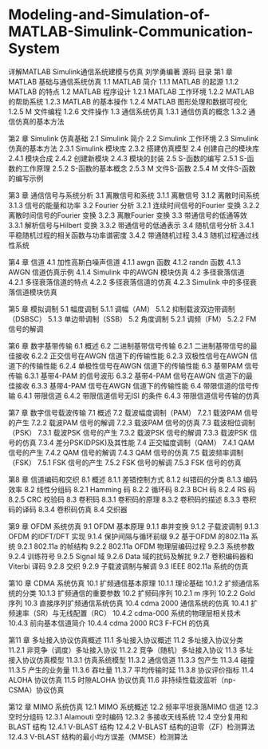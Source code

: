 # Modeling-and-Simulation-of-MATLAB-Simulink-Communication-System
详解MATLAB Simulink通信系统建模与仿真 刘学勇编著 源码
目录
第1 章 MATLAB 基础与通信系统仿真
1.1 MATLAB 简介
1.1.1 MATLAB 的起源
1.1.2 MATLAB 的特点
1.2 MATLAB 程序设计
1.2.1 MATLAB 工作环境
1.2.2 MATLAB 的帮助系统
1.2.3 MATLAB 的基本操作
1.2.4 MATLAB 图形处理和数据可视化
1.2.5 M 文件编程
1.2.6 文件操作
1.3 通信系统仿真
1.3.1 通信仿真的概念
1.3.2 通信仿真的基本方法

第2 章 Simulink 仿真基础
2.1 Simulink 简介
2.2 Simulink 工作环境
2.3 Simulink 仿真的基本方法
2.3.1 Simulink 模块库
2.3.2 搭建仿真模型
2.4 创建自己的模块库
2.4.1 模块合成
2.4.2 创建新模块
2.4.3 模块的封装
2.5 S-函数的编写
2.5.1 S-函数的工作原理
2.5.2 S-函数的基本概念
2.5.3 M 文件S-函数
2.5.4 M 文件S-函数的编写示例

第3 章 通信信号与系统分析
3.1 离散信号和系统
3.1.1 离散信号
3.1.2 离散时间系统
3.1.3 信号的能量和功率
3.2 Fourier 分析
3.2.1 连续时间信号的Fourier 变换
3.2.2 离散时间信号的Fourier 变换
3.2.3 离散Fourier 变换
3.3 带通信号的低通等效
3.3.1 解析信号与Hilbert 变换
3.3.2 带通信号的低通表示
3.4 随机信号分析
3.4.1 平稳随机过程的相关函数与功率谱密度
3.4.2 带通随机过程
3.4.3 随机过程通过线性系统

第4 章 信道
4.1 加性高斯白噪声信道
4.1.1 awgn 函数
4.1.2 randn 函数
4.1.3 AWGN 信道仿真示例
4.1.4 Simulink 中的AWGN 模块仿真
4.2 多径衰落信道
4.2.1 多径衰落信道的特点
4.2.2 多径衰落信道的仿真
4.2.3 Simulink 中的多径衰落信道模块仿真

第5 章 模拟调制
5.1 幅度调制
5.1.1 调幅（AM）
5.1.2 抑制载波双边带调制（DSBSC）
5.1.3 单边带调制（SSB）
5.2 角度调制
5.2.1 调频（FM）
5.2.2 FM 信号的解调

第6 章 数字基带传输
6.1 概述
6.2 二进制基带信号传输
6.2.1 二进制基带信号的最佳接收
6.2.2 正交信号在AWGN 信道下的传输性能
6.2.3 双极性信号在AWGN 信道下的传输性能
6.2.4 单极性信号在AWGN 信道下的传输性能
6.3 基带PAM 信号传输
6.3.1 基带4-PAM 的信号波形
6.3.2 基带4-PAM 信号在AWGN 信道下的最佳接收
6.3.3 基带4-PAM 信号在AWGN 信道下的传输性能
6.4 带限信道的信号传输
6.4.1 带限信道
6.4.2 带限信道信号无ISI 的条件
6.4.3 带限信道信号传输的仿真

第7 章 数字信号载波传输
7.1 概述
7.2 载波幅度调制（PAM）
7.2.1 载波PAM 信号的产生
7.2.2 载波PAM 信号的解调
7.2.3 载波PAM 信号的仿真
7.3 载波相位调制（PSK）
7.3.1 载波PSK 信号的产生
7.3.2 载波PSK 信号的解调
7.3.3 载波PSK 信号的仿真
7.3.4 差分PSK(DPSK)及其性能
7.4 正交幅度调制（QAM）
7.4.1 QAM 信号的产生
7.4.2 QAM 信号的解调
7.4.3 QAM 信号的仿真
7.5 载波频率调制（FSK）
7.5.1 FSK 信号的产生
7.5.2 FSK 信号的解调
7.5.3 FSK 信号的仿真

第8 章 信道编码和交织
8.1 概述
8.1.1 差错控制方式
8.1.2 纠错码的分类
8.1.3 编码效率
8.2 线性分组码
8.2.1 Hamming 码
8.2.2 循环码
8.2.3 BCH 码
8.2.4 RS 码
8.2.5 CRC 校验码
8.3 卷积码
8.3.1 卷积码的原理
8.3.2 卷积码的描述
8.3.3 卷积码的译码
8.3.4 卷积码仿真
8.4 交织器

第9 章 OFDM 系统仿真
9.1 OFDM 基本原理
9.1.1 串并变换
9.1.2 子载波调制
9.1.3 OFDM 的IDFT/DFT 实现
9.1.4 保护间隔与循环前缀
9.2 基于OFDM 的802.11a 系统
9.2.1 802.11a 的帧结构
9.2.2 802.11a OFDM 物理层编码过程
9.2.3 系统参数
9.2.4 训练符号
9.2.5 Signal 域
9.2.6 Data 域的扰码及解扰
9.2.7 卷积编码器和Viterbi 译码
9.2.8 交织
9.2.9 子载波调制与解调
9.3 IEEE 802.11a 系统的仿真

第10 章 CDMA 系统仿真
10.1 扩频通信基本原理
10.1.1 理论基础
10.1.2 扩频通信系统的分类
10.1.3 扩频通信的重要参数
10.2 扩频码序列
10.2.1 m 序列
10.2.2 Gold 序列
10.3 直接序列扩频通信系统仿真
10.4 cdma 2000 通信系统的仿真
10.4.1 扩频速率（SR）与无线配置（RC）
10.4.2 cdma-000 系统的物理层相关技术
10.4.3 前向基本信道简介
10.4.4 cdma 2000 RC3 F-FCH 的仿真

第11 章 多址接入协议仿真概述
11.1 多址接入协议概述
11.2 多址接入协议分类
11.2.1 非竞争（调度）多址接入协议
11.2.2 竞争（随机）多址接入协议
11.3 多址接入协议仿真模型
11.3.1 仿真系统模型
11.3.2 通信信道
11.3.3 包产生
11.3.4 碰撞
11.3.5 产生的业务量
11.3.6 吞吐量
11.3.7 平均传输时延
11.3.8 协议评价指标
11.4 ALOHA 协议仿真
11.5 时隙ALOHA 协议仿真
11.6 非持续性载波监听（np-CSMA）协议仿真

第12 章 MIMO 系统仿真
12.1 MIMO 系统概述
12.2 频率平坦衰落MIMO 信道
12.3 空时分组码
12.3.1 Alamouti 空时编码
12.3.2 多接收天线系统
12.4 空分复用和BLAST 结构
12.4.1 V-BLAST 结构
12.4.2 V-BLAST 结构的迫零（ZF）检测算法
12.4.3 V-BLAST 结构的最小均方误差（MMSE）检测算法

